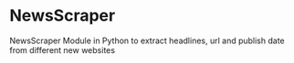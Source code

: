 # NewsScraper
NewsScraper Module in Python to extract headlines, url and publish date from different new websites
